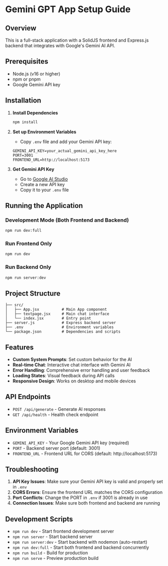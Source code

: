 # Gemini GPT App Setup Guide

## Overview
This is a full-stack application with a SolidJS frontend and Express.js backend that integrates with Google's Gemini AI API.

## Prerequisites
- Node.js (v16 or higher)
- npm or pnpm
- Google Gemini API key

## Installation

1. **Install Dependencies**
   ```bash
   npm install
   ```

2. **Set up Environment Variables**
   - Copy `.env` file and add your Gemini API key:
   ```
   GEMINI_API_KEY=your_actual_gemini_api_key_here
   PORT=3001
   FRONTEND_URL=http://localhost:5173
   ```

3. **Get Gemini API Key**
   - Go to [Google AI Studio](https://makersuite.google.com/app/apikey)
   - Create a new API key
   - Copy it to your `.env` file

## Running the Application

### Development Mode (Both Frontend and Backend)
```bash
npm run dev:full
```

### Run Frontend Only
```bash
npm run dev
```

### Run Backend Only
```bash
npm run server:dev
```

## Project Structure

```
├── src/
│   ├── App.jsx          # Main App component
│   ├── textpage.jsx     # Main chat interface
│   └── index.jsx        # Entry point
├── server.js            # Express backend server
├── .env                 # Environment variables
└── package.json         # Dependencies and scripts
```

## Features

- **Custom System Prompts**: Set custom behavior for the AI
- **Real-time Chat**: Interactive chat interface with Gemini AI
- **Error Handling**: Comprehensive error handling and user feedback
- **Loading States**: Visual feedback during API calls
- **Responsive Design**: Works on desktop and mobile devices

## API Endpoints

- `POST /api/generate` - Generate AI responses
- `GET /api/health` - Health check endpoint

## Environment Variables

- `GEMINI_API_KEY` - Your Google Gemini API key (required)
- `PORT` - Backend server port (default: 3001)
- `FRONTEND_URL` - Frontend URL for CORS (default: http://localhost:5173)

## Troubleshooting

1. **API Key Issues**: Make sure your Gemini API key is valid and properly set in `.env`
2. **CORS Errors**: Ensure the frontend URL matches the CORS configuration
3. **Port Conflicts**: Change the PORT in `.env` if 3001 is already in use
4. **Connection Issues**: Make sure both frontend and backend are running

## Development Scripts

- `npm run dev` - Start frontend development server
- `npm run server` - Start backend server
- `npm run server:dev` - Start backend with nodemon (auto-restart)
- `npm run dev:full` - Start both frontend and backend concurrently
- `npm run build` - Build for production
- `npm run serve` - Preview production build
